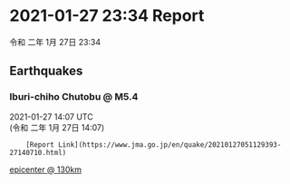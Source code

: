 # 2021-01-27 23:34 Report
令和 二年 1月 27日 23:34

## Earthquakes
### Iburi-chiho Chutobu @ M5.4
2021-01-27 14:07 UTC  
        (令和 二年 1月 27日 14:07)
  
        [Report Link](https://www.jma.go.jp/en/quake/20210127051129393-27140710.html)  
[epicenter @ 130km](https://www.google.com/maps/place/42°42'00%22+142°00'00%22/@42.7,142,17z/data=!3m1!4b1!4m5!3m4!1s0x0:0x0!8m2!3d42.7!4d142)
